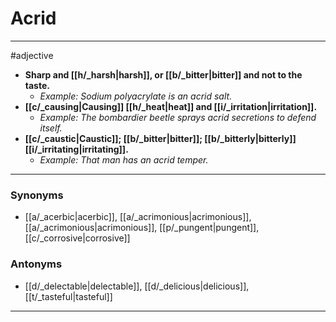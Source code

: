 # Acrid
---
#adjective
- **Sharp and [[h/_harsh|harsh]], or [[b/_bitter|bitter]] and not to the taste.**
	- _Example: Sodium polyacrylate is an acrid salt._
- **[[c/_causing|Causing]] [[h/_heat|heat]] and [[i/_irritation|irritation]].**
	- _Example: The bombardier beetle sprays acrid secretions to defend itself._
- **[[c/_caustic|Caustic]]; [[b/_bitter|bitter]]; [[b/_bitterly|bitterly]] [[i/_irritating|irritating]].**
	- _Example: That man has an acrid temper._
---
### Synonyms
- [[a/_acerbic|acerbic]], [[a/_acrimonious|acrimonious]], [[a/_acrimonious|acrimonious]], [[p/_pungent|pungent]], [[c/_corrosive|corrosive]]
### Antonyms
- [[d/_delectable|delectable]], [[d/_delicious|delicious]], [[t/_tasteful|tasteful]]
---
